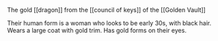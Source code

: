 The gold [[dragon]] from the [[council of keys]] of the [[Golden Vault]]

Their human form is a woman who looks to be early 30s, with black hair. Wears a large coat with gold trim. Has gold forms on their eyes.
